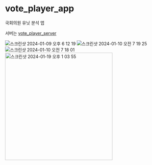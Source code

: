 # vote_player_app

국회의원 유닛 분석 앱

서버는 [vote_player_server](https://github.com/Seunghyum/vote_player_server)

![스크린샷 2024-01-09 오후 6 12 19](https://github.com/Seunghyum/vote_player_app/assets/13027315/c56e5c68-c8df-4c35-94e1-d916d3fceeec)
![스크린샷 2024-01-10 오전 7 19 25](https://github.com/Seunghyum/vote_player_app/assets/13027315/6c07cc5f-9785-4278-a726-6f29423be4fc)
![스크린샷 2024-01-10 오전 7 18 01](https://github.com/Seunghyum/vote_player_app/assets/13027315/3b45ecab-ea54-452f-bdad-5d76bee5aaa7)
<img width="350" alt="스크린샷 2024-01-19 오후 1 03 55" src="https://github.com/Seunghyum/vote_player_app/assets/13027315/24ea63cb-94f6-4779-85b8-ed4401cee914">

